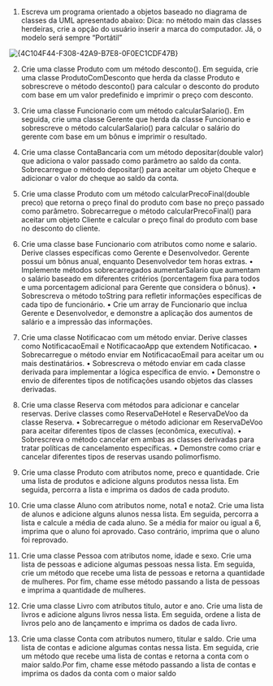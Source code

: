 1) Escreva um programa orientado a objetos baseado no diagrama de classes da UML apresentado abaixo:
Dica: no método main das classes herdeiras, crie a opção do usuário inserir a marca do computador. Já, o modelo será sempre “Portátil”

![{4C104F44-F308-42A9-B7E8-0F0EC1CDF47B}](https://github.com/user-attachments/assets/c8ca11cd-dc22-4e1b-8c6c-1bc7d8077078)


2) Crie uma classe Produto com um método desconto(). Em seguida, crie uma classe ProdutoComDesconto que herda da classe Produto e sobrescreve o método desconto() para calcular o desconto do produto com base em um valor predefinido e imprimir o preço com desconto.
  
3) Crie uma classe Funcionario com um método calcularSalario(). Em seguida, crie uma classe Gerente que herda da classe Funcionario e sobrescreve o método calcularSalario() para calcular
o salário do gerente com base em um bônus e imprimir o resultado.

4) Crie uma classe ContaBancaria com um método depositar(double valor) que adiciona o valor passado como parâmetro ao saldo da conta. Sobrecarregue o método depositar() para aceitar um objeto Cheque e adicionar o valor do cheque ao saldo da conta.
   
5) Crie uma classe Produto com um método calcularPrecoFinal(double preco) que retorna o preço final do produto com base no preço passado como parâmetro. Sobrecarregue o método calcularPrecoFinal() para aceitar um objeto Cliente e calcular o preço final do produto com base no desconto do cliente.
    
6) Crie uma classe base Funcionario com atributos como nome e salario. Derive classes específicas como Gerente e Desenvolvedor. Gerente possui um bônus anual,
enquanto Desenvolvedor tem horas extras.
      • Implemente métodos sobrecarregados aumentarSalario que aumentam o salário
      baseado em diferentes critérios (porcentagem fixa para todos e uma porcentagem
      adicional para Gerente que considera o bônus).
      • Sobrescreva o método toString para refletir informações específicas de cada tipo
      de funcionário.
      • Crie um array de Funcionario que inclua Gerente e Desenvolvedor, e demonstre a
      aplicação dos aumentos de salário e a impressão das informações.

  
7) Crie uma classe Notificacao com um método enviar. Derive classes como NotificacaoEmail e NotificacaoApp que extendem Notificacao.
    • Sobrecarregue o método enviar em NotificacaoEmail para aceitar um ou
    mais destinatários.
    • Sobrescreva o método enviar em cada classe derivada para implementar a
    lógica específica de envio.
    • Demonstre o envio de diferentes tipos de notificações usando objetos das
    classes derivadas.


 8) Crie uma classe Reserva com métodos para adicionar e cancelar reservas. Derive classes como ReservaDeHotel e ReservaDeVoo da classe Reserva.
      • Sobrecarregue o método adicionar em ReservaDeVoo para aceitar
      diferentes tipos de classes (econômica, executiva).
      • Sobrescreva o método cancelar em ambas as classes derivadas para
      tratar políticas de cancelamento específicas.
      • Demonstre como criar e cancelar diferentes tipos de reservas usando
      polimorfismo.

9) Crie uma classe Produto com atributos nome, preco e quantidade. Crie uma lista de produtos e adicione alguns produtos nessa lista. Em seguida, percorra a lista e imprima os dados de cada produto.

10) Crie uma classe Aluno com atributos nome, nota1 e nota2. Crie uma lista de alunos e adicione alguns alunos nessa lista. Em seguida, percorra a lista e calcule a média de cada aluno. Se a média for maior ou igual a 6, imprima que o aluno foi aprovado. Caso contrário, imprima que o aluno foi reprovado.


11) Crie uma classe Pessoa com atributos nome, idade e sexo. Crie uma lista de pessoas e adicione algumas pessoas nessa lista. Em seguida, crie um método que recebe uma lista de pessoas e retorna a quantidade de mulheres. Por fim, chame esse método passando a lista de pessoas e imprima a quantidade de mulheres.


12) Crie uma classe Livro com atributos titulo, autor e ano. Crie uma lista de livros e adicione alguns livros nessa lista. Em seguida, ordene a lista de livros pelo ano de lançamento e imprima os dados de cada livro.


13) Crie uma classe Conta com atributos numero, titular e saldo. Crie uma lista de contas e adicione algumas contas nessa lista. Em seguida, crie um método que recebe uma lista de contas e retorna a conta com o maior saldo.Por fim, chame esse método passando a lista de contas e imprima os dados da conta com o maior saldo
